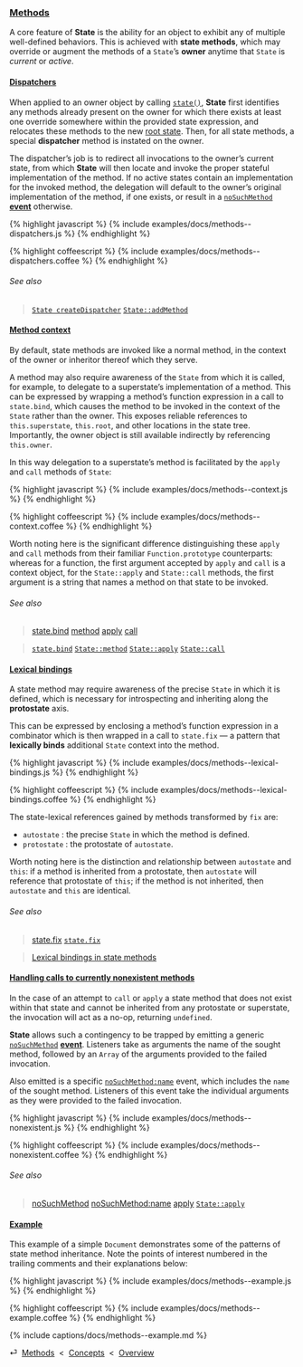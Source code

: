 ### [Methods](#concepts--methods)

A core feature of **State** is the ability for an object to exhibit any of multiple well-defined behaviors. This is achieved with **state methods**, which may override or augment the methods of a `State`’s **owner** anytime that `State` is *current* or *active*.

<div class="local-toc"></div>



#### [Dispatchers](#concepts--methods--dispatchers)

When applied to an owner object by calling [`state()`](#getting-started--the-state-function), **State** first identifies any methods already present on the owner for which there exists at least one override somewhere within the provided state expression, and relocates these methods to the new [root state](#concepts--inheritance--the-root-state). Then, for all state methods, a special **dispatcher** method is instated on the owner.

The dispatcher’s job is to redirect all invocations to the owner’s current state, from which **State** will then locate and invoke the proper stateful implementation of the method. If no active states contain an implementation for the invoked method, the delegation will default to the owner’s original implementation of the method, if one exists, or result in a [`noSuchMethod`](#concepts--methods--nonexistent) [**event**](#concepts--events) otherwise.

{% highlight javascript %}
{% include examples/docs/methods--dispatchers.js %}
{% endhighlight %}

{% highlight coffeescript %}
{% include examples/docs/methods--dispatchers.coffee %}
{% endhighlight %}

###### See also

> [`State createDispatcher`](/source/#state--private--create-dispatcher)
> [`State::addMethod`](/source/#state--prototype--add-method)



#### [Method context](#concepts--methods--context)

By default, state methods are invoked like a normal method, in the context of the owner or inheritor thereof which they serve.

A method may also require awareness of the `State` from which it is called, for example, to delegate to a superstate’s implementation of a method. This can be expressed by wrapping a method’s function expression in a call to `state.bind`, which causes the method to be invoked in the context of the `State` rather than the owner. This exposes reliable references to `this.superstate`, `this.root`, and other locations in the state tree. Importantly, the owner object is still available indirectly by referencing `this.owner`.

In this way delegation to a superstate’s method is facilitated by the `apply` and `call` methods of `State`:

{% highlight javascript %}
{% include examples/docs/methods--context.js %}
{% endhighlight %}

{% highlight coffeescript %}
{% include examples/docs/methods--context.coffee %}
{% endhighlight %}

Worth noting here is the significant difference distinguishing these `apply` and `call` methods from their familiar `Function.prototype` counterparts: whereas for a function, the first argument accepted by `apply` and `call` is a context object, for the `State::apply` and `State::call` methods, the first argument is a string that names a method on that state to be invoked.

###### See also

> [state.bind](/api/#state-function--bind)
> [method](/api/#state--methods--method)
> [apply](/api/#state--methods--apply)
> [call](/api/#state--methods--call)

> [`state.bind`](/source/#state-function--bind)
> [`State::method`](/source/#state--prototype--method)
> [`State::apply`](/source/#state--prototype--apply)
> [`State::call`](/source/#state--prototype--call)



#### [Lexical bindings](#concepts--methods--lexical-bindings)

A state method may require awareness of the precise `State` in which it is defined, which is necessary for introspecting and inheriting along the **protostate** axis.

This can be expressed by enclosing a method’s function expression in a combinator which is then wrapped in a call to `state.fix` — a pattern that **lexically binds** additional `State` context into the method.

{% highlight javascript %}
{% include examples/docs/methods--lexical-bindings.js %}
{% endhighlight %}

{% highlight coffeescript %}
{% include examples/docs/methods--lexical-bindings.coffee %}
{% endhighlight %}

The state-lexical references gained by methods transformed by `fix` are:

* `autostate` : the precise `State` in which the method is defined.
* `protostate` : the protostate of `autostate`.

Worth noting here is the distinction and relationship between `autostate` and `this`: if a method is inherited from a protostate, then `autostate` will reference that protostate of `this`; if the method is not inherited, then `autostate` and `this` are identical.

###### See also

> [state.fix](/api/#state-function--fix)
> [`state.fix`](/source/#state-function--fix)

> [Lexical bindings in state methods](/blog/#lexical-bindings-in-state-methods)



#### [Handling calls to currently nonexistent methods](#concepts--methods--nonexistent)

In the case of an attempt to `call` or `apply` a state method that does not exist within that state and cannot be inherited from any protostate or superstate, the invocation will act as a no-op, returning `undefined`.

**State** allows such a contingency to be trapped by emitting a generic [`noSuchMethod`](/api/#state--events--no-such-method) [**event**](#concepts--events). Listeners take as arguments the name of the sought method, followed by an `Array` of the arguments provided to the failed invocation.

Also emitted is a specific [`noSuchMethod:name`](/api/#state--events--no-such-method-name) event, which includes the `name` of the sought method. Listeners of this event take the individual arguments as they were provided to the failed invocation.

{% highlight javascript %}
{% include examples/docs/methods--nonexistent.js %}
{% endhighlight %}

{% highlight coffeescript %}
{% include examples/docs/methods--nonexistent.coffee %}
{% endhighlight %}

###### See also

> [noSuchMethod](/api/#state--events--no-such-method)
> [noSuchMethod:name](/api/#state--events--no-such-method-name)
> [apply](/api/#state--methods--apply)
> [`State::apply`](/source/#state--prototype--apply)



#### [Example](#concepts--methods--example)

This example of a simple `Document` demonstrates some of the patterns of state method inheritance. Note the points of interest numbered in the trailing comments and their explanations below:

{% highlight javascript %}
{% include examples/docs/methods--example.js %}
{% endhighlight %}

{% highlight coffeescript %}
{% include examples/docs/methods--example.coffee %}
{% endhighlight %}

{% include captions/docs/methods--example.md %}

<div class="backcrumb">
⏎  <a class="section" href="#concepts--methods">Methods</a>  &lt;  <a href="#concepts">Concepts</a>  &lt;  <a href="#overview">Overview</a>
</div>

